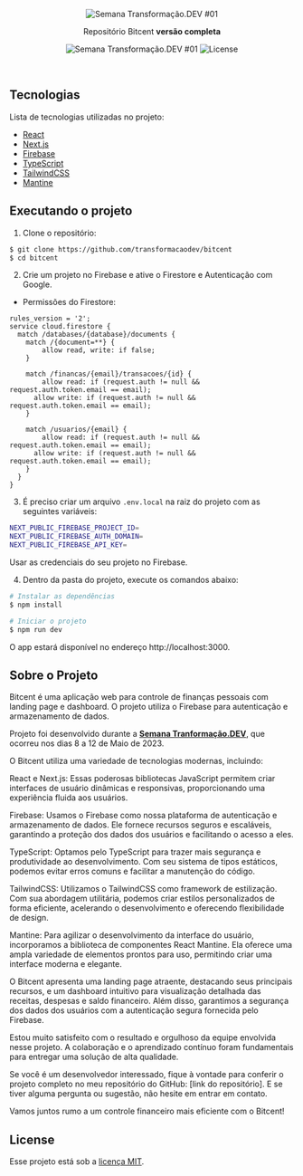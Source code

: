 

<p align="center">
    <img src="public\projetoFinanceiro.gif" alt="Semana Transformação.DEV #01" />
</p>

<p align="center">
 Repositório Bitcent <b>versão completa</b>
</p>

<p align="center">
  <img src="https://img.shields.io/badge/TDEV-01-blue" alt="Semana Transformação.DEV #01" />
  <img  src="https://img.shields.io/static/v1?label=license&message=MIT&color=blue" alt="License">   
</p>

<br>

## Tecnologias

Lista de tecnologias utilizadas no projeto:

- [React](https://reactjs.org)
- [Next.js](https://nextjs.org/)
- [Firebase](https://firebase.google.com/)
- [TypeScript](https://www.typescriptlang.org/)
- [TailwindCSS](https://tailwindcss.com/)
- [Mantine](https://mantine.dev/)

## Executando o projeto

1. Clone o repositório:

```bash
$ git clone https://github.com/transformacaodev/bitcent
$ cd bitcent
```

2. Crie um projeto no Firebase e ative o Firestore e Autenticação com Google.

- Permissões do Firestore:

```
rules_version = '2';
service cloud.firestore {
  match /databases/{database}/documents {
    match /{document=**} {
    	allow read, write: if false;
    }

    match /financas/{email}/transacoes/{id} {
  		allow read: if (request.auth != null && request.auth.token.email == email);
      allow write: if (request.auth != null && request.auth.token.email == email);
    }
    
    match /usuarios/{email} {
  		allow read: if (request.auth != null && request.auth.token.email == email);
      allow write: if (request.auth != null && request.auth.token.email == email);
    }
  }
}
```




3. É preciso criar um arquivo `.env.local` na raiz do projeto com as seguintes variáveis:

```bash
NEXT_PUBLIC_FIREBASE_PROJECT_ID=
NEXT_PUBLIC_FIREBASE_AUTH_DOMAIN=
NEXT_PUBLIC_FIREBASE_API_KEY=
```
Usar as credenciais do seu projeto no Firebase.

4. Dentro da pasta do projeto, execute os comandos abaixo:

```bash
# Instalar as dependências
$ npm install

# Iniciar o projeto
$ npm run dev
```
O app estará disponível no endereço http://localhost:3000.

## Sobre o Projeto

Bitcent é uma aplicação web para controle de finanças pessoais com landing page e dashboard. O projeto utiliza o Firebase para autenticação e armazenamento de dados.

Projeto foi desenvolvido durante a **[Semana Tranformação.DEV](https://transformacao.dev/)**, que ocorreu nos dias 8 a 12 de Maio de 2023.

O Bitcent utiliza uma variedade de tecnologias modernas, incluindo:

React e Next.js: Essas poderosas bibliotecas JavaScript permitem criar interfaces de usuário dinâmicas e responsivas, proporcionando uma experiência fluida aos usuários.

Firebase: Usamos o Firebase como nossa plataforma de autenticação e armazenamento de dados. Ele fornece recursos seguros e escaláveis, garantindo a proteção dos dados dos usuários e facilitando o acesso a eles.

TypeScript: Optamos pelo TypeScript para trazer mais segurança e produtividade ao desenvolvimento. Com seu sistema de tipos estáticos, podemos evitar erros comuns e facilitar a manutenção do código.

TailwindCSS: Utilizamos o TailwindCSS como framework de estilização. Com sua abordagem utilitária, podemos criar estilos personalizados de forma eficiente, acelerando o desenvolvimento e oferecendo flexibilidade de design.

Mantine: Para agilizar o desenvolvimento da interface do usuário, incorporamos a biblioteca de componentes React Mantine. Ela oferece uma ampla variedade de elementos prontos para uso, permitindo criar uma interface moderna e elegante.

O Bitcent apresenta uma landing page atraente, destacando seus principais recursos, e um dashboard intuitivo para visualização detalhada das receitas, despesas e saldo financeiro. Além disso, garantimos a segurança dos dados dos usuários com a autenticação segura fornecida pelo Firebase.

Estou muito satisfeito com o resultado e orgulhoso da equipe envolvida nesse projeto. A colaboração e o aprendizado contínuo foram fundamentais para entregar uma solução de alta qualidade.

Se você é um desenvolvedor interessado, fique à vontade para conferir o projeto completo no meu repositório do GitHub: [link do repositório]. E se tiver alguma pergunta ou sugestão, não hesite em entrar em contato.

Vamos juntos rumo a um controle financeiro mais eficiente com o Bitcent!

## License

Esse projeto está sob a [licença MIT](LICENSE.md).
